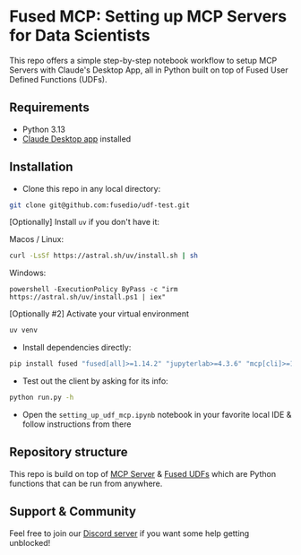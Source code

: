 # Fused MCP: Setting up MCP Servers for Data Scientists

This repo offers a simple step-by-step notebook workflow to setup MCP Servers with Claude's Desktop App, all in Python built on top of Fused User Defined Functions (UDFs).

<!-- TODO: Add GIF of installed setup so people can see what this looks like -->

## Requirements
- Python 3.13
- [Claude Desktop app](https://claude.ai/download) installed
<!-- - `uv` installed  -->


## Installation

- Clone this repo in any local directory:

```bash
git clone git@github.com:fusedio/udf-test.git
```

[Optionally]  Install `uv` if you don't have it:

Macos / Linux:
```bash
curl -LsSf https://astral.sh/uv/install.sh | sh
```

Windows:
```
powershell -ExecutionPolicy ByPass -c "irm https://astral.sh/uv/install.ps1 | iex"
```

[Optionally #2] Activate your virtual environment

```bash
uv venv
```

- Install dependencies directly:

```bash
pip install fused "fused[all]>=1.14.2" "jupyterlab>=4.3.6" "mcp[cli]>=1.4.1"
```

- Test out the client by asking for its info:

```bash
python run.py -h
```

- Open the `setting_up_udf_mcp.ipynb` notebook in your favorite local IDE & follow instructions from there

<!-- TODO: Need to add steps to run notebook-->

## Repository structure

This repo is build on top of [MCP Server](https://modelcontextprotocol.io/introduction) & [Fused UDFs](https://docs.fused.io/core-concepts/write/) which are Python functions that can be run from anywhere.

<!-- TODO: Explain a bit of how repo works & abstracts away some of the MCP server setup -->

## Support & Community

Feel free to join our [Discord server](https://discord.com/invite/BxS5wMzdRk) if you want some help getting unblocked!